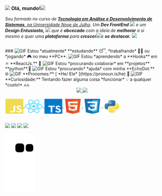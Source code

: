 ### <img src="https://github.com/TheDudeThatCode/TheDudeThatCode/blob/master/Assets/Hi.gif" width="29px"> **Olá, mundo!**<img src="https://github.com/TheDudeThatCode/TheDudeThatCode/blob/master/Assets/Earth.gif" width="24px">
<p>
  <em>
    Sou formado no curso de <a href="https://www.uninove.br/cursos/ead/ead/tecnologia-analise-desenvolvimento-de-sistemas"> <b>Tecnologia em Análise e Desenvolvimento de Sistemas</b>, na Universidade Nove de Julho</a>.  
    Um <b>Dev FrontEnd</b> <img src="https://github.com/TheDudeThatCode/TheDudeThatCode/blob/master/Assets/Developer.gif" width="30px"> e um <b>Design Entusiasta, </b> <img src="https://github.com/TheDudeThatCode/TheDudeThatCode/blob/master/Assets/Designer.gif" width="36px"> que é <b>obcecado</b> com a ideia de <b>melhorar</b> a si mesmo e quer uma <b>plataforma</b> para
    <b>crescer</b><img src="https://github.com/TheDudeThatCode/TheDudeThatCode/blob/master/Assets/Rocket.gif" width="18px">e
    <b>se destacar.</b> <img src="https://github.com/TheDudeThatCode/TheDudeThatCode/blob/master/Assets/Medal.gif" width="20px">
  </em>  
</p>
<br>
### <img alt="GIF" src="https://github.com/TheDudeThatCode/TheDudeThatCode/blob/master/Assets/wave.gif" width="20vw" /> Estou *atualmente*  **estudando** 😴, *trabalhando* 👨‍💻 ou *jogando* 🎮 no meu **PC**.
  <img alt="GIF" src="https://github.com/TheDudeThatCode/TheDudeThatCode/blob/master/Assets/gandalf_parrot.gif" width="20vw" /> Estou *aprendendo* a **Hooks** em ⚛️ **ReactJs.** 💪
  <img alt="GIF" src="https://github.com/TheDudeThatCode/TheDudeThatCode/blob/master/Assets/headbang.gif" width="20vw" /> Estou *procurando colaborar* em **projetos** **python**.🐍
  <img alt="GIF" src="https://github.com/TheDudeThatCode/TheDudeThatCode/blob/master/Assets/hmm.gif" width="20vw" /> Estou *procurando* *ajuda* com minha **EchoDot.** 🌐
  <img alt="GIF" src="https://github.com/TheDudeThatCode/TheDudeThatCode/blob/master/Assets/powerup.gif" width="20vw" /> **Pronomes:** [ *He/ Ele* ](https://pronoun.is/he) 🧔
  <img alt="GIF" src="https://github.com/TheDudeThatCode/TheDudeThatCode/blob/master/Assets/coin.gif" width="20vw" /> **Curiosidade:** Tentando fazer alguma coisa *funcionar* 💡 a qualquer *custo!* 🔝🔝

<br>

<div align="center">
  <a href="https://github.com/danielrocha92">
  <img height="180em" src="https://github-readme-stats.vercel.app/api?username=danielrocha92&show_icons=true&theme=blue-green&include_all_commits=true&count_private=true"/>
  <img height="180em" src="https://github-readme-stats.vercel.app/api/top-langs/?username=danielrocha92&layout=compact&langs_count=7&theme=blue-green"/>
</div>
  <div style="display: inline_block"><br> 
  <img align="center" alt="Js" height="50" width="60" 
src="https://raw.githubusercontent.com/devicons/devicon/master/icons/javascript/javascript-plain.svg">
  <img align="center" alt="React" height="50" width="60"
src="https://raw.githubusercontent.com/devicons/devicon/master/icons/react/react-original.svg">
  <img align="center" alt="Ts" height="50" width="60"    
src="https://raw.githubusercontent.com/devicons/devicon/master/icons/typescript/typescript-plain.svg">
  <img align="center" alt="HTML" height="50" width="60" src="https://raw.githubusercontent.com/devicons/devicon/master/icons/html5/html5-original.svg">
  <img align="center" alt="CSS" height="50" width="60" src="https://raw.githubusercontent.com/devicons/devicon/master/icons/css3/css3-original.svg">
  <img align="center" alt="Python" height="50" width="60" src="https://raw.githubusercontent.com/devicons/devicon/master/icons/python/python-original.svg">
</div>

  ##

<div> 
  <a href="https://www.linkedin.com/in/daniel-rocha-bb730133/" target="_blank"><img src="https://img.shields.io/badge/-LinkedIn-%230077B5?style=for-the-badge&logo=linkedin&logoColor=white" target="_blank"></a>
  <a href = "mailto:danpsyero@gmail.com"><img src="https://img.shields.io/badge/-Gmail-%23333?style=for-the-badge&logo=gmail&logoColor=white" target="_blank"></a>
  <a href="https://discord.gg/danielrocha92#4038" target="_blank"><img src="https://img.shields.io/badge/Discord-7289DA?style=for-the-badge&logo=discord&logoColor=white" target="_blank"></a>
  <a href="https://www.instagram.com/px_danni/" target="_blank"><img src="https://img.shields.io/badge/-Instagram-%23E4405F?style=for-the-badge&logo=instagram&logoColor=white" target="_blank"></a>


  ![Snake animation](https://github.com/rafaballerini/rafaballerini/blob/output/github-contribution-grid-snake.svg)

</div>
